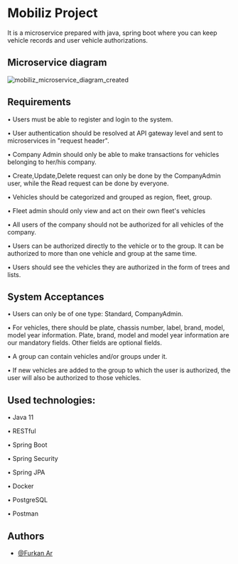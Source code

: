 
# Mobiliz Project

It is a microservice prepared with java, spring boot where you can keep vehicle records and user vehicle authorizations.


## Microservice diagram


![mobiliz_microservice_diagram_created](https://github.com/FurkanAr/mobiliz-project/assets/63981707/4e64b8f2-3005-4347-a873-3260fbd1a8d5)

## Requirements

• Users must be able to register and login to the system.

• User authentication should be resolved at API gateway level and sent to microservices in "request header".

• Company Admin should only be able to make transactions for vehicles belonging to her/his company.

• Create,Update,Delete request can only be done by the CompanyAdmin user, while the Read request can be done by everyone.

• Vehicles should be categorized and grouped as region, fleet, group.

• Fleet admin should only view and act on their own fleet's vehicles

• All users of the company should not be authorized for all vehicles of the company.

• Users can be authorized directly to the vehicle or to the group. It can be authorized to more than one vehicle and group at the same time.

• Users should see the vehicles they are authorized in the form of trees and lists.

## System Acceptances

• Users can only be of one type: Standard, CompanyAdmin.

• For vehicles, there should be plate, chassis number, label, brand, model, model year information. Plate, brand, model and model year information are our mandatory fields. Other fields are optional fields.

• A group can contain vehicles and/or groups under it.

• If new vehicles are added to the group to which the user is authorized, the user will also be authorized to those vehicles.

## Used technologies:

• Java 11

• RESTful

• Spring Boot

• Spring Security

• Spring JPA

• Docker

• PostgreSQL

• Postman

## Authors

- [@Furkan Ar](https://www.github.com/FurkanAr)
